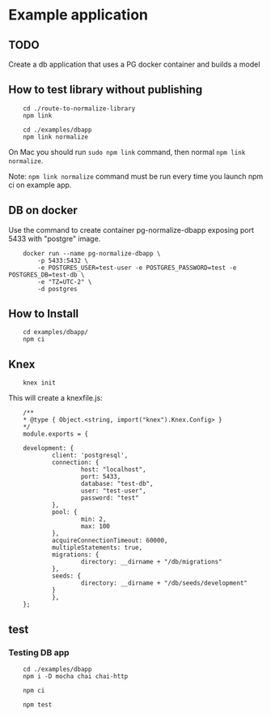 # Example application

## TODO
Create a db application that uses a PG docker container and builds a model

## How to test library without publishing

        cd ./route-to-normalize-library
        npm link

        cd ./examples/dbapp
        npm link normalize

On Mac you should run `sudo npm link` command, then normal `npm link normalize`.

Note: `npm link normalize` command must be run every time you launch npm ci on example app.

## DB on docker
Use the command to create container pg-normalize-dbapp exposing port 5433 with "postgre" image.

        docker run --name pg-normalize-dbapp \
            -p 5433:5432 \
            -e POSTGRES_USER=test-user -e POSTGRES_PASSWORD=test -e POSTGRES_DB=test-db \
            -e "TZ=UTC-2" \
            -d postgres

## How to Install

        cd examples/dbapp/
        npm ci

## Knex


        knex init

This will create a knexfile.js:


        /**
        * @type { Object.<string, import("knex").Knex.Config> }
        */
        module.exports = {

        development: {
                client: 'postgresql',
                connection: {
                        host: "localhost",
                        port: 5433,
                        database: "test-db",
                        user: "test-user",
                        password: "test"
                },
                pool: {
                        min: 2,
                        max: 100
                },
                acquireConnectionTimeout: 60000,
                multipleStatements: true,
                migrations: {
                        directory: __dirname + "/db/migrations"
                },
                seeds: {
                        directory: __dirname + "/db/seeds/development"
                }
                },
        };

## test
### Testing DB app

        cd ./examples/dbapp
        npm i -D mocha chai chai-http

        npm ci

        npm test

